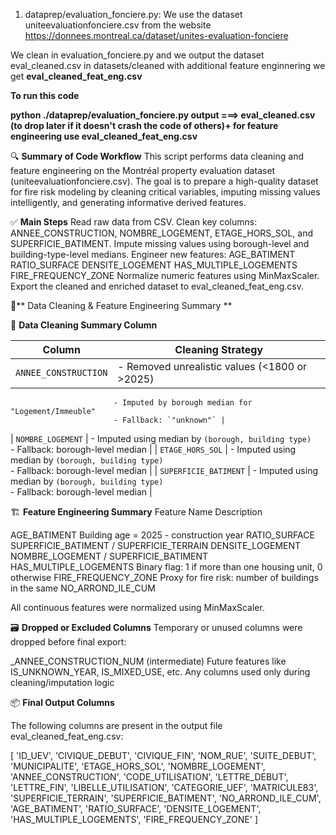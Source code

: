 1. dataprep/evaluation_fonciere.py:  We use the dataset uniteevaluationfonciere.csv from the website https://donnees.montreal.ca/dataset/unites-evaluation-fonciere 

We clean in evaluation_fonciere.py and we output the dataset eval_cleaned.csv in datasets/cleaned with additional feature enginnering we get **eval_cleaned_feat_eng.csv**


**To run this code**

 **python ./dataprep/evaluation_fonciere.py 
output ===> eval_cleaned.csv (to drop later if it doesn't crash the code of others)+ for feature engineering use eval_cleaned_feat_eng.csv**

🔍 **Summary of Code Workflow** 
This script performs data cleaning and feature engineering on the Montréal property evaluation dataset (uniteevaluationfonciere.csv). The goal is to prepare a high-quality dataset for fire risk modeling by cleaning critical variables, imputing missing values intelligently, and generating informative derived features.

✅ **Main Steps** 
Read raw data from CSV. Clean key columns: ANNEE_CONSTRUCTION, NOMBRE_LOGEMENT, ETAGE_HORS_SOL, and SUPERFICIE_BATIMENT. Impute missing values using borough-level and building-type-level medians. Engineer new features: AGE_BATIMENT RATIO_SURFACE DENSITE_LOGEMENT HAS_MULTIPLE_LOGEMENTS FIRE_FREQUENCY_ZONE Normalize numeric features using MinMaxScaler. Export the cleaned and enriched dataset to eval_cleaned_feat_eng.csv. 

🧹** Data Cleaning & Feature Engineering Summary **

📌 **Data Cleaning Summary Column**

| Column                | Cleaning Strategy                                                                 |
|-----------------------|------------------------------------------------------------------------------------|
| `ANNEE_CONSTRUCTION`  | - Removed unrealistic values (<1800 or >2025)  
                           - Imputed by borough median for "Logement/Immeuble"  
                           - Fallback: `"unknown"` |
| `NOMBRE_LOGEMENT`     | - Imputed using median by `(borough, building type)`  
                           - Fallback: borough-level median |
| `ETAGE_HORS_SOL`      | - Imputed using median by `(borough, building type)`  
                           - Fallback: borough-level median |
| `SUPERFICIE_BATIMENT` | - Imputed using median by `(borough, building type)`  
                           - Fallback: borough-level median |


🏗️ **Feature Engineering Summary**
 Feature Name Description 
 
 AGE_BATIMENT Building age = 2025 - construction
 year RATIO_SURFACE SUPERFICIE_BATIMENT / SUPERFICIE_TERRAIN 
 DENSITE_LOGEMENT NOMBRE_LOGEMENT / SUPERFICIE_BATIMENT
 HAS_MULTIPLE_LOGEMENTS Binary flag: 1 if more than one housing unit, 0 otherwise
 FIRE_FREQUENCY_ZONE Proxy for fire risk: number of buildings in the same NO_ARROND_ILE_CUM 
 
 All continuous features were normalized using MinMaxScaler.


🗃️ **Dropped or Excluded Columns**
 Temporary or unused columns were dropped before final export:

_ANNEE_CONSTRUCTION_NUM (intermediate) Future features like IS_UNKNOWN_YEAR, IS_MIXED_USE, etc. Any columns used only during cleaning/imputation logic


 📦 **Final Output Columns**
 
  The following columns are present in the output file eval_cleaned_feat_eng.csv:


 [ 'ID_UEV', 'CIVIQUE_DEBUT', 'CIVIQUE_FIN', 'NOM_RUE', 'SUITE_DEBUT', 'MUNICIPALITE', 'ETAGE_HORS_SOL', 'NOMBRE_LOGEMENT', 'ANNEE_CONSTRUCTION', 'CODE_UTILISATION', 'LETTRE_DEBUT', 'LETTRE_FIN', 'LIBELLE_UTILISATION', 'CATEGORIE_UEF', 'MATRICULE83', 'SUPERFICIE_TERRAIN', 'SUPERFICIE_BATIMENT', 'NO_ARROND_ILE_CUM', 'AGE_BATIMENT', 'RATIO_SURFACE', 'DENSITE_LOGEMENT', 'HAS_MULTIPLE_LOGEMENTS', 'FIRE_FREQUENCY_ZONE' ]

